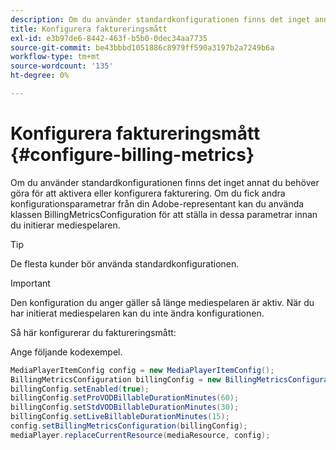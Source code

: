 ```yaml
---
description: Om du använder standardkonfigurationen finns det inget annat du behöver göra för att aktivera eller konfigurera fakturering. Om du fick andra konfigurationsparametrar från din Adobe-representant kan du använda klassen BillingMetricsConfiguration för att ställa in dessa parametrar innan du initierar mediespelaren.
title: Konfigurera faktureringsmått
exl-id: e3b97de6-8442-463f-b5b0-0dec34aa7735
source-git-commit: be43bbbd1051886c8979ff590a3197b2a7249b6a
workflow-type: tm+mt
source-wordcount: '135'
ht-degree: 0%

---
```


# Konfigurera faktureringsmått {#configure-billing-metrics}

Om du använder standardkonfigurationen finns det inget annat du behöver göra för att aktivera eller konfigurera fakturering. Om du fick andra konfigurationsparametrar från din Adobe-representant kan du använda klassen BillingMetricsConfiguration för att ställa in dessa parametrar innan du initierar mediespelaren.

>[!TIP]
>
>De flesta kunder bör använda standardkonfigurationen.

>[!IMPORTANT]
>
>Den konfiguration du anger gäller så länge mediespelaren är aktiv. När du har initierat mediespelaren kan du inte ändra konfigurationen.

Så här konfigurerar du faktureringsmått:

Ange följande kodexempel.

```java
MediaPlayerItemConfig config = new MediaPlayerItemConfig(); 
BillingMetricsConfiguration billingConfig = new BillingMetricsConfiguration(); 
billingConfig.setEnabled(true); 
billingConfig.setProVODBillableDurationMinutes(60); 
billingConfig.setStdVODBillableDurationMinutes(30); 
billingConfig.setLiveBillableDurationMinutes(15); 
config.setBillingMetricsConfiguration(billingConfig); 
mediaPlayer.replaceCurrentResource(mediaResource, config);
```
